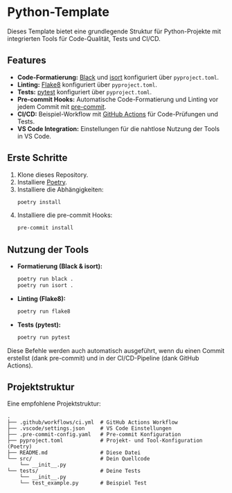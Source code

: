# Python-Template

Dieses Template bietet eine grundlegende Struktur für Python-Projekte mit integrierten Tools für Code-Qualität, Tests und CI/CD.

## Features

- **Code-Formatierung:** [Black](https://github.com/psf/black) und [isort](https://github.com/PyCQA/isort) konfiguriert über `pyproject.toml`.
- **Linting:** [Flake8](https://github.com/PyCQA/flake8) konfiguriert über `pyproject.toml`.
- **Tests:** [pytest](https://docs.pytest.org/) konfiguriert über `pyproject.toml`.
- **Pre-commit Hooks:** Automatische Code-Formatierung und Linting vor jedem Commit mit [pre-commit](https://pre-commit.com/).
- **CI/CD:** Beispiel-Workflow mit [GitHub Actions](https://github.com/features/actions) für Code-Prüfungen und Tests.
- **VS Code Integration:** Einstellungen für die nahtlose Nutzung der Tools in VS Code.

## Erste Schritte

1.  Klone dieses Repository.
2.  Installiere [Poetry](https://python-poetry.org/docs/#installation).
3.  Installiere die Abhängigkeiten:
    ```bash
    poetry install
    ```
4.  Installiere die pre-commit Hooks:
    ```bash
    pre-commit install
    ```

## Nutzung der Tools

- **Formatierung (Black & isort):**
    ```bash
    poetry run black .
    poetry run isort .
    ```
- **Linting (Flake8):**
    ```bash
    poetry run flake8
    ```
- **Tests (pytest):**
    ```bash
    poetry run pytest
    ```

Diese Befehle werden auch automatisch ausgeführt, wenn du einen Commit erstellst (dank pre-commit) und in der CI/CD-Pipeline (dank GitHub Actions).

## Projektstruktur

Eine empfohlene Projektstruktur:

```
.
├── .github/workflows/ci.yml  # GitHub Actions Workflow
├── .vscode/settings.json     # VS Code Einstellungen
├── .pre-commit-config.yaml   # Pre-commit Konfiguration
├── pyproject.toml            # Projekt- und Tool-Konfiguration (Poetry)
├── README.md                 # Diese Datei
└── src/                      # Dein Quellcode
    └── __init__.py
└── tests/                    # Deine Tests
    └── __init__.py
    └── test_example.py       # Beispiel Test
